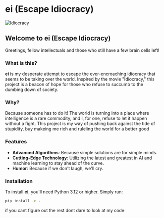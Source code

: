 # ei (Escape Idiocracy)

![Idiocracy](https://duckduckgo.com/?q=Idiocracy+film+2006&ia=images&iax=images&atb=v451-5&iai=http%3A%2F%2Fwww.impawards.com%2F2006%2Fposters%2Fidiocracy_xlg.jpg)

## Welcome to ei (Escape Idiocracy)

Greetings, fellow intellectuals and those who still have a few brain cells left!

### What is this?

**ei** is my desperate attempt to escape the ever-encroaching idiocracy that seems to be taking over the world. Inspired by the movie "Idiocracy," this project is a beacon of hope for those who refuse to succumb to the dumbing down of society.

### Why?

Because someone has to do it! The world is turning into a place where intelligence is a rare commodity, and I, for one, refuse to let it happen without a fight. This project is my way of pushing back against the tide of stupidity, buy makeing me rich and ruleling the world for a better good

### Features

- **Advanced Algorithms**: Because simple solutions are for simple minds.
- **Cutting-Edge Technology**: Utilizing the latest and greatest in AI and machine learning to stay ahead of the curve.
- **Humor**: Because if we don't laugh, we'll cry.

### Installation

To install **ei**, you'll need Python 3.12 or higher. Simply run:

```sh
pip install -e .
```

if you cant figure out the rest dont dare to look at my code 
